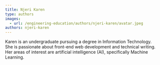 ```yaml
---
title: Njeri Karen
type: authors
images:
  - url: /engineering-education/authors/njeri-karen/avatar.jpeg
authors: njeri-karen
---
```

Karen is an undergraduate pursuing a degree in Information Technology. She is passionate about front-end web development and technical writing. Her areas of interest are artificial intelligence (AI), specifically Machine Learning.
